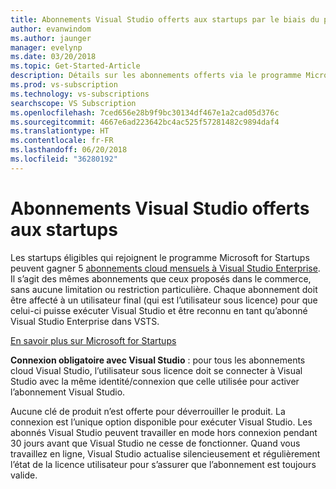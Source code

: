```yaml
---
title: Abonnements Visual Studio offerts aux startups par le biais du programme Microsoft for Startups
author: evanwindom
ms.author: jaunger
manager: evelynp
ms.date: 03/20/2018
ms.topic: Get-Started-Article
description: Détails sur les abonnements offerts via le programme Microsoft for Startups.
ms.prod: vs-subscription
ms.technology: vs-subscriptions
searchscope: VS Subscription
ms.openlocfilehash: 7ced656e28b9f9bc30134df467e1a2cad05d376c
ms.sourcegitcommit: 4667e6ad223642bc4ac525f57281482c9894daf4
ms.translationtype: HT
ms.contentlocale: fr-FR
ms.lasthandoff: 06/20/2018
ms.locfileid: "36280192"
---
```

# <a name="visual-studio-subscriptions-offered-to-startups"></a>Abonnements Visual Studio offerts aux startups
Les startups éligibles qui rejoignent le programme Microsoft for Startups peuvent gagner 5 [abonnements cloud mensuels à Visual Studio Enterprise](https://visualstudio.microsoft.com/vs/pricing/). Il s’agit des mêmes abonnements que ceux proposés dans le commerce, sans aucune limitation ou restriction particulière. Chaque abonnement doit être affecté à un utilisateur final (qui est l’utilisateur sous licence) pour que celui-ci puisse exécuter Visual Studio et être reconnu en tant qu’abonné Visual Studio Enterprise dans VSTS.

[En savoir plus sur Microsoft for Startups](https://startups.microsoft.com/program-details/)

**Connexion obligatoire avec Visual Studio** : pour tous les abonnements cloud Visual Studio, l’utilisateur sous licence doit se connecter à Visual Studio avec la même identité/connexion que celle utilisée pour activer l’abonnement Visual Studio.

Aucune clé de produit n’est offerte pour déverrouiller le produit. La connexion est l’unique option disponible pour exécuter Visual Studio. Les abonnés Visual Studio peuvent travailler en mode hors connexion pendant 30 jours avant que Visual Studio ne cesse de fonctionner. Quand vous travaillez en ligne, Visual Studio actualise silencieusement et régulièrement l’état de la licence utilisateur pour s’assurer que l’abonnement est toujours valide.